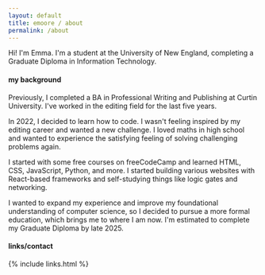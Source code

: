 ```yaml
---
layout: default
title: emoore / about
permalink: /about
---
```


Hi! I'm Emma. I'm a student at the University of New England, completing a Graduate Diploma in Information Technology.

#### my background

Previously, I completed a BA in Professional Writing and Publishing at Curtin University. I've worked in the editing field for the last five years.

In 2022, I decided to learn how to code. I wasn't feeling inspired by my editing career and wanted a new challenge. I loved maths in high school and wanted to experience the satisfying feeling of solving challenging problems again.

I started with some free courses on freeCodeCamp and learned HTML, CSS, JavaScript, Python, and more. I started building various websites with React-based frameworks and self-studying things like logic gates and networking.

I wanted to expand my experience and improve my foundational understanding of computer science, so I decided to pursue a more formal education, which brings me to where I am now. I'm estimated to complete my Graduate Diploma by late 2025.

#### links/contact

{% include links.html %}
